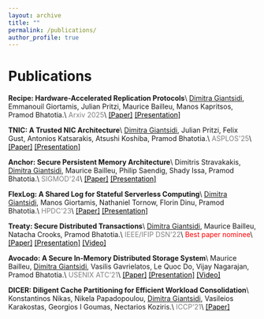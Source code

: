 ```yaml
---
layout: archive
title: ""
permalink: /publications/
author_profile: true
---
```


Publications
======

<strong>Recipe: Hardware-Accelerated Replication Protocols</strong>\\
<ins>Dimitra Giantsidi</ins>, Emmanouil Giortamis, Julian Pritzi, Maurice Bailleu, Manos Kapritsos, Pramod Bhatotia.\\
<span style="color:gray">Arxiv 2025</span>\\
[<span style="color:black">[Paper]</span>](https://arxiv.org/pdf/2502.09251) [<span style="color:black">[Presentation]</span>]()

<strong>TNIC: A Trusted NIC Architecture</strong>\\
<ins>Dimitra Giantsidi</ins>, Julian Pritzi, Felix Gust, Antonios Katsarakis, Atsushi Koshiba, Pramod Bhatotia.\\
<span style="color:gray">ASPLOS'25</span>\\
[<span style="color:black">[Paper]</span>](https://dse.in.tum.de/wp-content/uploads/2025/02/TNIC-ASPLOS-2025.pdf) [<span style="color:black">[Presentation]</span>]()

<strong>Anchor: Secure Persistent Memory Architecture</strong>\\
Dimitris Stravakakis, <ins>Dimitra Giantsidi</ins>, Maurice Bailleu, Philip Saendig, Shady Issa, Pramod Bhatotia.\\
<span style="color:gray">SIGMOD'24</span>\\
[<span style="color:black">[Paper]</span>](https://dse.in.tum.de/wp-content/uploads/2024/01/Anchor-SIGMOD.pdf) [<span style="color:black">[Presentation]</span>](./files/Anchor_SIGMOD24-pdf_animation_version.pdf)

<strong>FlexLog: A Shared Log for Stateful Serverless Computing</strong>\\
<ins>Dimitra Giantsidi</ins>, Manos Giortamis, Nathaniel Tornow, Florin Dinu, Pramod Bhatotia.\\
<span style="color:gray">HPDC'23</span>\\
[<span style="color:black">[Paper]</span>](https://dse.in.tum.de/wp-content/uploads/2023/05/FlexLog_HPDC23.pdf) [<span style="color:black">[Presentation]</span>](./files/FlexLog-HPDC23-presentation.pdf)

<strong>Treaty: Secure Distributed Transactions</strong>\\
<ins>Dimitra Giantsidi</ins>, Maurice Bailleu, Natacha Crooks, Pramod Bhatotia.\\
<span style="color:gray">IEEE/IFIP DSN'22</span>\\
<span style="color:red">Best paper nominee</span>\\
[<span style="color:black">[Paper]</span>](https://dse.in.tum.de/wp-content/uploads/2022/04/Treaty_PDFExpress.pdf) [<span style="color:black">[Presentation]</span>](./files/TreatyDSN22.pdf) [<span style="color:black">[Video]</span>](https://www.youtube.com/watch?v=NBnx39tvdhY)

<strong>Avocado: A Secure In-Memory Distributed Storage System</strong>\\
Maurice Bailleu, <ins>Dimitra Giantsidi</ins>, Vasilis Gavrielatos, Le Quoc Do, Vijay Nagarajan, Pramod Bhatotia.\\
<span style="color:gray">USENIX ATC’21</span>\\
[<span style="color:black">[Paper]</span>](https://www.usenix.org/system/files/atc21-bailleu.pdf) [<span style="color:black">[Presentation]</span>](https://www.usenix.org/system/files/atc21_slides_bailleu.pdf) [<span style="color:black">[Video]</span>](https://www.youtube.com/watch?v=POAa5VR8RPg&feature=emb_imp_woyt)

<strong>DICER: Diligent Cache Partitioning for Efficient Workload Consolidation</strong>\\
Konstantinos Nikas, Nikela Papadopoulou, <ins>Dimitra Giantsidi</ins>, Vasileios Karakostas, Georgios I Goumas, Nectarios Koziris.\\
<span style="color:gray">ICCP’21</span>\\
[<span style="color:black">[Paper]</span>](https://acticloud.eu/storage/app/uploads/public/5e3/d60/fec/5e3d60fecd0c1994905595.pdf)
